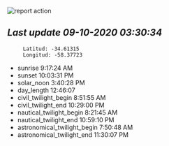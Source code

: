 ![report action](https://github.com/matiasz8/actions-for-reports/workflows/report%20action/badge.svg?branch=develop) 


## *****Last update 09-10-2020 03:30:34*****



		 Latitud: -34.61315
		 Longitud: -58.37723

 - sunrise 	 9:17:24 AM
 - sunset 	 10:03:31 PM
 - solar_noon 	 3:40:28 PM
 - day_length 	 12:46:07
 - civil_twilight_begin 	 8:51:55 AM
 - civil_twilight_end 	 10:29:00 PM
 - nautical_twilight_begin 	 8:21:45 AM
 - nautical_twilight_end 	 10:59:10 PM
 - astronomical_twilight_begin 	 7:50:48 AM
 - astronomical_twilight_end 	 11:30:07 PM
